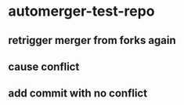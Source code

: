 # automerger-test-repo

## retrigger merger from forks again
## cause conflict
## add commit with no conflict
